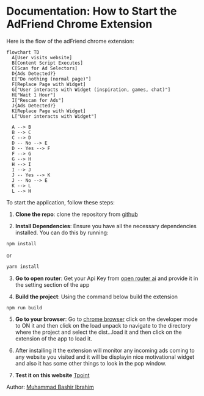 # Documentation: How to Start the AdFriend Chrome Extension

Here is the flow of the adFriend chrome extension:

```mermaid
flowchart TD
  A[User visits website]
  B[Content Script Executes]
  C[Scan for Ad Selectors]
  D{Ads Detected?}
  E["Do nothing (normal page)"]
  F[Replace Page with Widget]
  G["User interacts with Widget (inspiration, games, chat)"]
  H["Wait 1 Hour"]
  I["Rescan for Ads"]
  J{Ads Detected?}
  K[Replace Page with Widget]
  L["User interacts with Widget"]

  A --> B
  B --> C
  C --> D
  D -- No --> E
  D -- Yes --> F
  F --> G
  G --> H
  H --> I
  I --> J
  J -- Yes --> K
  J -- No --> E
  K --> L
  L --> H

```

To start the application, follow these steps:

1. **Clone the repo**: clone the repository from [github](https://github.com/Zaccodder/adFriend)

2. **Install Dependencies**: Ensure you have all the necessary dependencies installed. You can do this by running:

```sh
npm install
```

or

```sh
yarn install
```

3. **Go to open router**: Get your Api Key from [open router ai](https://openrouter.ai/) and provide it in the setting section of the app

4. **Build the project**: Using the command below build the extension

```
npm run build

```

5. **Go to your browser**: Go to [chrome browser](chrome://extensions/) click on the developer mode to ON it and then click on the load unpack to navigate to the directory where the project and select the dist...load it and then click on the extension of the app to load it.

6. After installing it the extension will monitor any incoming ads coming to any website you visited and it will be displayin nice motivational widget and also it has some other things to look in the pop window.

7. **Test it on this website**
   [Tpoint](https://www.tpointtech.com/data-structure-asymptotic-analysis)

Author: [Muhammad Bashir Ibrahim](https://github.com/Zaccodder)
